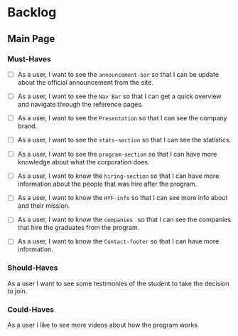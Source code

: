 
# Backlog

## Main Page

### Must-Haves

- [ ] As a user, I want to see the `announcement-bar` so that I can be update about the official announcement from the site.
          
- [ ] As a user, I want to see the `Nav Bar` so that I can get a quick overview  and navigate  through the reference pages.
      
- [ ] As a user, I want to see the `Presentation` so that I can see the company brand.

- [ ] As a user, I want to see the `stats-section` so that I can see the statistics.

- [ ] As a user, I want to see the `program-section` so that I can have more knowledge about what the corporation
      does.

- [ ] As a user, I want to know the `hiring-section` so that I can have more information about the people that was hire after the program.
 

- [ ] As a user, I want to know the  `HYF-info` so that I can see more info about and their mission.

- [ ] As a user, I want to know the `companies ` so that I can see
      the companies that hire the graduates from the program.
  

- [ ] As a user, I want to know the `Contact-footer` so that I can have more information.



### Should-Haves

As a user I want to see some testimonies of the student to take the decision to join. 


### Could-Haves


As a user i like to see more videos about how the program 
works 
